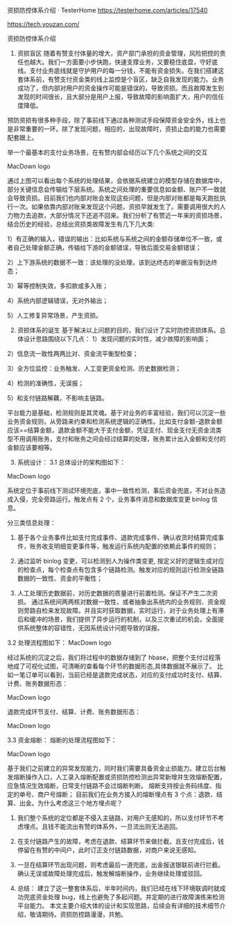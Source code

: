 资损防控体系介绍 · TesterHome https://testerhome.com/articles/17540

https://tech.youzan.com/

资损防控体系介绍
1. 资损盲区
随着有赞支付体量的增大，资产部门承担的资金管理，风险把控的责任也越大。我们一方面要小步快跑，快速支撑业务，又要稳住底盘，守好底线。支付业务底线就是守护用户的每一分钱，不能有资金损失。在我们搭建这套体系前，有赞支付资金类的线上监控是个盲区，缺乏自我发现的能力。业务成功了，但内部对用户的资金操作可能是错误的，导致资损。而且故障发生到发现的时间很长，且大部分是用户上报，导致故障的影响面扩大，用户的信任度降低。

预防资损有很多种手段，除了事前线下通过各种测试手段保障资金安全外，线上也是非常重要的一环。除了发现问题，相应的，出现故障时，资损止血的能力也需要配套跟上。

举一个最基本的支付业务场景，在有赞内部会经历以下几个系统之间的交互

MacDown logo

通过上图可以看出每个系统的处理结果，会依据系统建立的模型存储在数据库中，部分关键信息会传输给下层系统。系统之间处理的重要信息如金额、账户不一致就会导致资损。目前我们也内部对账会发现这些问题，但是内部对账都是每天跑批执行一次。如果依靠内部对账来发现这个问题，资损早就发生了。需要调用很大的人力物力去追款，大部分情况下还追不回来。我们分析了有赞近一年来的资损场景，结合历史的经验，总结出资损类故障发生有几下几大类:

1）有正确的输入，错误的输出：比如系统与系统之间的金额存储单位不一致，或者自己处理金额正确，传输给下游的金额错误，导致后面交易金额错误；

2）上下游系统的数据不一致：该处理的没处理，该到达终态的单据没有到达终态；

3）幂等控制失效，多扣款或多入账；

4）系统内部逻辑错误，无对外输出；

5）人工修复异常场景，产生资损。

2. 资损体系的诞生
基于解决以上问题的目的，我们设计了实时防控资损体系。总体设计思路围绕以下几点： 
1）发现问题的实时性，减少故障的影响面；

2）信息流一致性两两比对、资金流平衡型检查；

3）全方位监控：业务触发、人工变更资金检测、历史数据检测；

4）检测的准确性，无误报；

5）和支付链路解藕，不影响主链路。

平台能力是基础，检测规则是其灵魂。基于对业务的丰富经验，我们可以沉淀一些业务资金规则，从旁路来约束和检测系统逻辑的正确性。比如支付金额-退款金额应该==结算金额，退款金额不能大于支付金额，凭证支付、现金支付无资金流类型不用调用账务，支付和账务之间会经过结算的处理，账务累计出入金额和支付的金额应该要相等。

3. 系统设计：
3.1 总体设计的架构图如下：

MacDown logo

系统定位于事前线下测试环境兜底，事中一致性检测，事后资金兜底，不对业务造成入侵，完全旁路运行。触发点有 2 个，业务事件消息和数据库变更 binlog 信息。

分三类信息处理： 
1) 基于各个业务事件比如支付完成事件、退款完成事件、确认收货时结算完成事件，账务收支明细变更事件等，触发运行系统内配置的依赖此事件的规则；

2) 通过监听 binlog 变更，可以检测到人为操作类变更, 按定义好的逻辑生成对应的检查点，每个检查点有包含多个链路检测。触发对应的规则运行检测全链路数据的一致性、资金的平衡性；

3) 人工处理历史数据前，对历史数据的质量进行前置检测。保证不产生二次资损。 
通过系统间两两核对数据一致性，或者抽象出系统内的业务规则、资金规则旁路自检来发现故障。并且实时获取数据，实时运行，对于业务处理上有滞后和缓冲的场景，我们提供了异步运行的机制，以及三次重试的机会。全面提供系统整体的容错性，无因系统设计问题导致的误报。

3.2 处理流程图如下：
MacDown logo

经过系统的沉淀之后，我们将过程中的数据存储到了 hbase，把整个支付过程落地成了可视化试图，可清晰的查看每个环节的数据形态,具体数据就不展示了。 
比如一笔订单可以看到，当前已经是退款完成状态，对应的支付成功时支付、结算、计费、账务数据形态：

MacDown logo

退款完成环节支付、结算、计费、账务数据形态：

MacDown logo

3.3 资金熔断：
熔断的处理流程图如下：

MacDown logo

基于我们之前建立的异常发现能力，同时我们需要具备资金止损能力。建立后台触发熔断操作入口，人工录入熔断配置或资损防控检测出异常新增并生效熔断配置，应急情况生效熔断，日常支付链路不会过熔断判断。 熔断支持按业务码纬度、指定的单号、商户号熔断； 目前我们在业务方接入的熔断埋点有 3 个点：退款、结算、出金。为什么考虑这三个地方埋点呢？

1) 我们整个系统的定位都是不侵入主链路，对用户无感知的，所以支付环节不考虑埋点。且钱不能流出有赞的体系外，一旦流出则无法追回。

2) 在支付链路产生的故障，考虑在退款、结算环节来做拦截，且支付完成后，钱停留在有赞的中间户，此时订正支付链路数据，对商户来说无感知。

3) 一旦在结算环节出现问题，则考虑最后一道兜底，出金报送银联前进行拦截。 
确认无误或故障处理完成后，触发解熔断操作，业务继续处理或驳回。

4. 总结：
建立了这一整套体系后，半年时间内，我们已经在线下环境联调时就成功兜底资金处理 bug，线上也避免了多起问题。并定期的进行故障演练来检测平台能力。 本文主要介绍大体的设计和实现思路，后续会有详细的技术细节介绍，敬请期待。资损防控路漫漫，共勉。